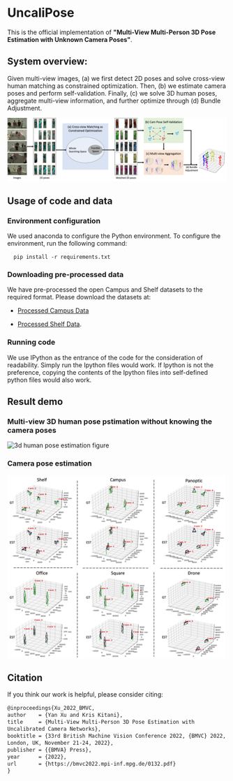 # UncaliPose

This is the official implementation of **"Multi-View Multi-Person 3D Pose Estimation with Unknown Camera Poses"**.

## System overview:

Given multi-view images, (a) we first detect 2D poses and solve cross-view human matching as constrained optimization.  Then, (b) we estimate camera poses and perform self-validation.  Finally, (c) we solve 3D human poses, aggregate multi-view information, and further optimize through (d) Bundle Adjustment.

<p align="left">
    <img src="./figure/system_overview.png" alt="system overview"  width="800">
</p>

## Usage of code and data

### Environment configuration

We used anaconda to configure the Python environment.  To configure the environment, run the following command:
```
  pip install -r requirements.txt
```


### Downloading pre-processed data

We have pre-processed the open Campus and Shelf datasets to the required format.  Please download the datasets at: 

* [Processed Campus Data](https://drive.google.com/file/d/1YCh4GHY3vkwKpSZsnj6sx84cmwFN7XaP/view?usp=sharing)

* [Processed Shelf Data](https://drive.google.com/file/d/1_Y9x0L7PF8ll92CySbpSsKXaXpEurnLx/view?usp=sharing).


### Running code

We use IPython as the entrance of the code for the consideration of readability.  Simply run the Ipython files would work.  If Ipython is not the preference, copying the contents of the Ipython files into self-defined python files would also work.

## Result demo

### Multi-view 3D human pose pstimation without knowing the camera poses

<p align="left">
    <img src="./figure/human_pose_estimation.png" alt="3d human pose estimation figure"  width="550">
</p>

### Camera pose estimation

<p align="left">
    <img src="./figure/camera_pose_estimation.png" alt="3d human pose estimation table"  width="500">
</p>

<!-- ### Multi-view 3D human pose pstimation with one moving camera mounted on a flying drone

<p align="left">
    <img src="./figure/drone_pose_estimation.png" alt="3d human pose estimation table"  width="500">
</p> -->


## Citation
If you think our work is helpful, please consider citing:

```
@inproceedings{Xu_2022_BMVC,
author    = {Yan Xu and Kris Kitani},
title     = {Multi-View Multi-Person 3D Pose Estimation with Uncalibrated Camera Networks},
booktitle = {33rd British Machine Vision Conference 2022, {BMVC} 2022, London, UK, November 21-24, 2022},
publisher = {{BMVA} Press},
year      = {2022},
url       = {https://bmvc2022.mpi-inf.mpg.de/0132.pdf}
}
```
